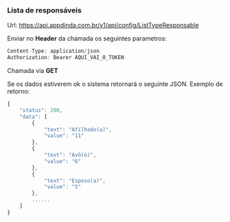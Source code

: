 
### Lista de responsáveis
Url: https://api.appdinda.com.br/v1/api/config/ListTypeResponsable

Enviar no **Header** da chamada os seguintes parametros:
```javascript {.line-numbers}
Content-Type: application/json
Authorization: Bearer AQUI_VAI_O_TOKEN
```
Chamada via **GET** 

Se os dados estiverem ok o sistema retornará o seguinte JSON.
Exemplo de retorno:
```javascript {.line-numbers}
{
    "status": 200,
    "data": [
        {
            "text": "Afilhado(a)",
            "value": "11"
        },
        {
            "text": "Avô(ó)",
            "value": "6"
        },
        {
            "text": "Esposo(a)",
            "value": "5"
        },
        ......
    ]
}
```
 
